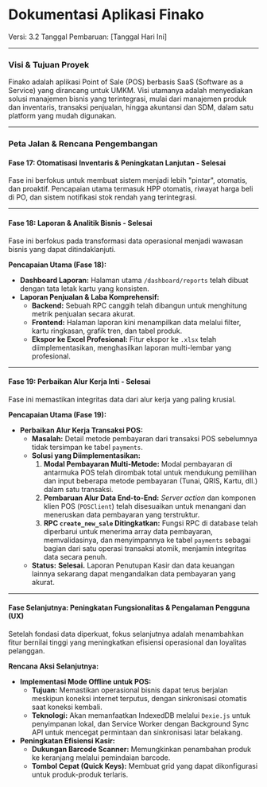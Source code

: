 # Dokumentasi Aplikasi Finako

Versi: 3.2
Tanggal Pembaruan: [Tanggal Hari Ini]

---

### **Visi & Tujuan Proyek**

Finako adalah aplikasi Point of Sale (POS) berbasis SaaS (Software as a Service) yang dirancang untuk UMKM. Visi utamanya adalah menyediakan solusi manajemen bisnis yang terintegrasi, mulai dari manajemen produk dan inventaris, transaksi penjualan, hingga akuntansi dan SDM, dalam satu platform yang mudah digunakan.

---

### **Peta Jalan & Rencana Pengembangan**

#### **Fase 17: Otomatisasi Inventaris & Peningkatan Lanjutan - Selesai**
Fase ini berfokus untuk membuat sistem menjadi lebih "pintar", otomatis, dan proaktif. Pencapaian utama termasuk HPP otomatis, riwayat harga beli di PO, dan sistem notifikasi stok rendah yang terintegrasi.

---

#### **Fase 18: Laporan & Analitik Bisnis - Selesai**
Fase ini berfokus pada transformasi data operasional menjadi wawasan bisnis yang dapat ditindaklanjuti.

**Pencapaian Utama (Fase 18):**
- **Dashboard Laporan:** Halaman utama `/dashboard/reports` telah dibuat dengan tata letak kartu yang konsisten.
- **Laporan Penjualan & Laba Komprehensif:**
    - **Backend:** Sebuah RPC canggih telah dibangun untuk menghitung metrik penjualan secara akurat.
    - **Frontend:** Halaman laporan kini menampilkan data melalui filter, kartu ringkasan, grafik tren, dan tabel produk.
    - **Ekspor ke Excel Profesional:** Fitur ekspor ke `.xlsx` telah diimplementasikan, menghasilkan laporan multi-lembar yang profesional.

---

#### **Fase 19: Perbaikan Alur Kerja Inti - Selesai**
Fase ini memastikan integritas data dari alur kerja yang paling krusial.

**Pencapaian Utama (Fase 19):**
- **Perbaikan Alur Kerja Transaksi POS:**
    - **Masalah:** Detail metode pembayaran dari transaksi POS sebelumnya tidak tersimpan ke tabel `payments`.
    - **Solusi yang Diimplementasikan:**
        1.  **Modal Pembayaran Multi-Metode:** Modal pembayaran di antarmuka POS telah dirombak total untuk mendukung pemilihan dan input beberapa metode pembayaran (Tunai, QRIS, Kartu, dll.) dalam satu transaksi.
        2.  **Pembaruan Alur Data End-to-End:** *Server action* dan komponen klien POS (`POSClient`) telah disesuaikan untuk menangani dan meneruskan data pembayaran yang terstruktur.
        3.  **RPC `create_new_sale` Ditingkatkan:** Fungsi RPC di database telah diperbarui untuk menerima array data pembayaran, memvalidasinya, dan menyimpannya ke tabel `payments` sebagai bagian dari satu operasi transaksi atomik, menjamin integritas data secara penuh.
    - **Status:** **Selesai.** Laporan Penutupan Kasir dan data keuangan lainnya sekarang dapat mengandalkan data pembayaran yang akurat.

---

#### **Fase Selanjutnya: Peningkatan Fungsionalitas & Pengalaman Pengguna (UX)**
Setelah fondasi data diperkuat, fokus selanjutnya adalah menambahkan fitur bernilai tinggi yang meningkatkan efisiensi operasional dan loyalitas pelanggan.

**Rencana Aksi Selanjutnya:**
- **Implementasi Mode Offline untuk POS:**
    - **Tujuan:** Memastikan operasional bisnis dapat terus berjalan meskipun koneksi internet terputus, dengan sinkronisasi otomatis saat koneksi kembali.
    - **Teknologi:** Akan memanfaatkan IndexedDB melalui `Dexie.js` untuk penyimpanan lokal, dan Service Worker dengan Background Sync API untuk mencegat permintaan dan sinkronisasi latar belakang.
- **Peningkatan Efisiensi Kasir:**
    - **Dukungan Barcode Scanner:** Memungkinkan penambahan produk ke keranjang melalui pemindaian barcode.
    - **Tombol Cepat (Quick Keys):** Membuat grid yang dapat dikonfigurasi untuk produk-produk terlaris.

